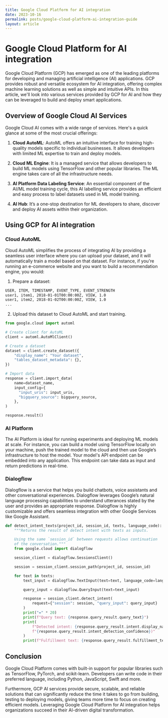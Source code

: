 ```yaml
---
title: Google Cloud Platform for AI integration
date: 2023-10-16
permalink: posts/google-cloud-platform-ai-integration-guide
layout: article
---
```


# Google Cloud Platform for AI integration

Google Cloud Platform (GCP) has emerged as one of the leading platforms for developing and managing artificial intelligence (AI) applications. GCP provides robust and versatile ecosystem for AI integration, offering complex machine learning solutions as well as simple and intuitive APIs. In this article, we'll look into various services provided by GCP for AI and how they can be leveraged to build and deploy smart applications.

## Overview of Google Cloud AI Services

Google Cloud AI comes with a wide range of services. Here's a quick glance at some of the most crucial offerings:

1. **Cloud AutoML**: AutoML offers an intuitive interface for training high-quality models specific to individual businesses. It allows developers with limited ML expertise to train and deploy models.

2. **Cloud ML Engine**: It is a managed service that allows developers to build ML models using TensorFlow and other popular libraries. The ML engine takes care of all the infrastructure needs.

3. **AI Platform Data Labeling Service**: An essential component of the AI/ML model training cycle, this AI labelling service provides an efficient and easy process to label datasets used in ML model training.

4. **AI Hub**: It’s a one-stop destination for ML developers to share, discover and deploy AI assets within their organization.

## Using GCP for AI integration

### Cloud AutoML

Cloud AutoML simplifies the process of integrating AI by providing a seamless user interface where you can upload your dataset, and it will automatically train a model based on that dataset. For instance, if you're running an e-commerce website and you want to build a recommendation engine, you would:

1. Prepare a dataset:

```bash
USER, ITEM, TIMESTAMP, EVENT_TYPE, EVENT_STRENGTH
user1, item1, 2018-01-01T00:00:00Z, VIEW, 1.0
user1, item2, 2018-01-02T00:00:00Z, VIEW, 1.0
...
```

2. Upload this dataset to Cloud AutoML and start training.

```python
from google.cloud import automl

# Create client for AutoML
client = automl.AutoMlClient()

# Create a dataset
dataset = client.create_dataset({
    "display_name": "Your dataset",
    "tables_dataset_metadata": {},
})

# Import data
response = client.import_data(
    name=dataset_name,
    input_config={
      "input_uris": input_uris,
      "bigquery_source": bigquery_source,
    },
)

response.result()
```

### AI Platform

The AI Platform is ideal for running experiments and deploying ML models at scale. For instance, you can build a model using TensorFlow locally on your machine, push the trained model to the cloud and then use Google’s infrastructure to host the model. Your model's API endpoint can be embedded into any application. This endpoint can take data as input and return predictions in real-time.

### Dialogflow

Dialogflow is a service that helps you build chatbots, voice assistants and other conversational experiences. Dialogflow leverages Google’s natural language processing capabilities to understand utterances stated by the user and provides an appropriate response. Dialogflow is highly customizable and offers seamless integration with other Google Services like Google Assistant.

```python
def detect_intent_texts(project_id, session_id, texts, language_code):
    """Returns the result of detect intent with texts as inputs.

    Using the same `session_id` between requests allows continuation
    of the conversation."""
    from google.cloud import dialogflow

    session_client = dialogflow.SessionsClient()

    session = session_client.session_path(project_id, session_id)

    for text in texts:
        text_input = dialogflow.TextInput(text=text, language_code=language_code)

        query_input = dialogflow.QueryInput(text=text_input)

        response = session_client.detect_intent(
            request={"session": session, "query_input": query_input}
        )
        print("=" * 20)
        print(f"Query text: {response.query_result.query_text}")
        print(
            f"Detected intent: {response.query_result.intent.display_name} ("
            f"{response.query_result.intent_detection_confidence})"
        )
        print(f"Fulfillment text: {response.query_result.fulfillment_text}\n")
```

## Conclusion

Google Cloud Platform comes with built-in support for popular libraries such as TensorFlow, PyTorch, and scikit-learn. Developers can write code in their preferred language, including Python, JavaScript, Swift and more.

Furthermore, GCP AI services provide secure, scalable, and reliable solutions that can significantly reduce the time it takes to go from building, testing to deploying models, giving teams more time to focus on creating efficient models. Leveraging Google Cloud Platform for AI integration helps organizations succeed in their AI-driven digital transformation.

